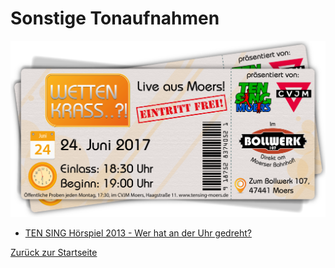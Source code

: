 # Sonstige Tonaufnahmen
![TEN SING Moers Logo](../../footage/banner2017/WettenKrass-Ticket-cutout-500dpi-01.png)

* [TEN SING Hörspiel 2013 - Wer hat an der Uhr gedreht?](http://bit.ly/TSHoerspiel2013)

[Zurück zur Startseite](../../Links.md)
